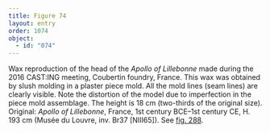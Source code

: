 ```yaml
---
title: Figure 74
layout: entry
order: 1074
object:
  - id: "074"
---
```


Wax reproduction of the head of the *Apollo of Lillebonne* made during the 2016 CAST:ING meeting, Coubertin foundry, France. This wax was obtained by slush molding in a plaster piece mold. All the mold lines (seam lines) are clearly visible. Note the distortion of the model due to imperfection in the piece mold assemblage. The height is 18 cm (two-thirds of the original size). Original: *Apollo of Lillebonne*, France, 1st century BCE–1st century CE, H. 193 cm (Musée du Louvre, inv. Br37 [NIII65]). See [fig. 288](/visual-atlas/288/).
